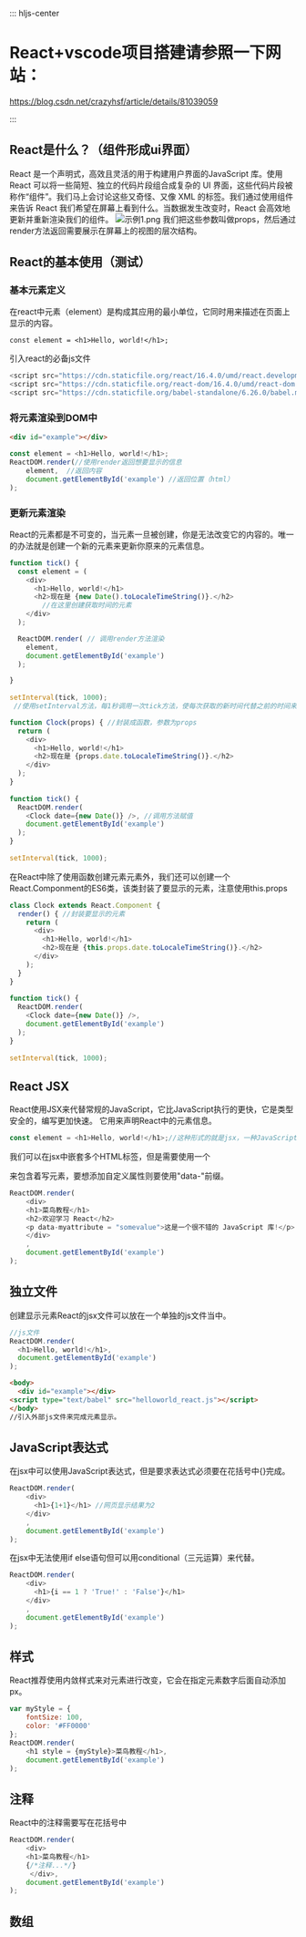 
::: hljs-center

# React+vscode项目搭建请参照一下网站：
https://blog.csdn.net/crazyhsf/article/details/81039059

:::
## React是什么？（组件形成ui界面）
React 是一个声明式，高效且灵活的用于构建用户界面的JavaScript 库。使用 React 可以将一些简短、独立的代码片段组合成复杂的 UI 界面，这些代码片段被称作“组件”。我们马上会讨论这些又奇怪、又像 XML 的标签。我们通过使用组件来告诉 React 我们希望在屏幕上看到什么。当数据发生改变时，React 会高效地更新并重新渲染我们的组件。
![示例1.png](0)
我们把这些参数叫做props，然后通过render方法返回需要展示在屏幕上的视图的层次结构。
## React的基本使用（测试）
### 基本元素定义
在react中元素（element）是构成其应用的最小单位，它同时用来描述在页面上显示的内容。
```react
const element = <h1>Hello, world!</h1>;
```
引入react的必备js文件
```JavaScript
<script src="https://cdn.staticfile.org/react/16.4.0/umd/react.development.js"></script>
<script src="https://cdn.staticfile.org/react-dom/16.4.0/umd/react-dom.development.js"></script>
<script src="https://cdn.staticfile.org/babel-standalone/6.26.0/babel.min.js"></script>
```

### 将元素渲染到DOM中
```html
<div id="example"></div>
```
```javascript
const element = <h1>Hello, world!</h1>;
ReactDOM.render(//使用render返回想要显示的信息
    element,  //返回内容
    document.getElementById('example') //返回位置（html）
);
```
### 更新元素渲染
React的元素都是不可变的，当元素一旦被创建，你是无法改变它的内容的。唯一的办法就是创建一个新的元素来更新你原来的元素信息。
```js
function tick() {
  const element = (
    <div>
      <h1>Hello, world!</h1>
      <h2>现在是 {new Date().toLocaleTimeString()}.</h2>
		//在这里创建获取时间的元素
    </div>
  );

  ReactDOM.render( // 调用render方法渲染
    element,
    document.getElementById('example')
  );

}
 
setInterval(tick, 1000);
 //使用setInterval方法，每1秒调用一次tick方法，使每次获取的新时间代替之前的时间来达到更新元素的效果。
```
```js
function Clock(props) { //封装成函数，参数为props
  return (
    <div>
      <h1>Hello, world!</h1>
      <h2>现在是 {props.date.toLocaleTimeString()}.</h2>
    </div>
  );
}
 
function tick() {
  ReactDOM.render(
    <Clock date={new Date()} />, //调用方法赋值
    document.getElementById('example')
  );
}
 
setInterval(tick, 1000);
```

在React中除了使用函数创建元素元素外，我们还可以创建一个React.Componment的ES6类，该类封装了要显示的元素，注意使用this.props
```js
class Clock extends React.Component {
  render() { //封装要显示的元素
    return (
      <div>
        <h1>Hello, world!</h1>
        <h2>现在是 {this.props.date.toLocaleTimeString()}.</h2>
      </div>
    );
  }
}
 
function tick() {
  ReactDOM.render(
    <Clock date={new Date()} />,
    document.getElementById('example')
  );
}
 
setInterval(tick, 1000);
```

## React JSX
React使用JSX来代替常规的JavaScript，它比JavaScript执行的更快，它是类型安全的，编写更加快速。
它用来声明React中的元素信息。
```js
const element = <h1>Hello, world!</h1>;//这种形式的就是jsx，一种JavaScript的扩展。
```

我们可以在jsx中嵌套多个HTML标签，但是需要使用一个<div></div>来包含着写元素，要想添加自定义属性则要使用"data-"前缀。
```js
ReactDOM.render(
    <div>
    <h1>菜鸟教程</h1>
    <h2>欢迎学习 React</h2>
    <p data-myattribute = "somevalue">这是一个很不错的 JavaScript 库!</p>
    </div>
    ,
    document.getElementById('example')
);
```
## 独立文件
创建显示元素React的jsx文件可以放在一个单独的js文件当中。
```js
//js文件
ReactDOM.render(
  <h1>Hello, world!</h1>,
  document.getElementById('example')
);
```
```html
<body>
  <div id="example"></div>
<script type="text/babel" src="helloworld_react.js"></script>
</body>
//引入外部js文件来完成元素显示。
```
## JavaScript表达式
在jsx中可以使用JavaScript表达式，但是要求表达式必须要在花括号中{}完成。
```js
ReactDOM.render(
    <div>
      <h1>{1+1}</h1> //网页显示结果为2
    </div>
    ,
    document.getElementById('example')
);
```
在jsx中无法使用if else语句但可以用conditional（三元运算）来代替。
```js
ReactDOM.render(
    <div>
      <h1>{i == 1 ? 'True!' : 'False'}</h1>
    </div>
    ,
    document.getElementById('example')
);
```
## 样式
React推荐使用内敛样式来对元素进行改变，它会在指定元素数字后面自动添加px。
```js
var myStyle = {
    fontSize: 100,
    color: '#FF0000'
};
ReactDOM.render(
    <h1 style = {myStyle}>菜鸟教程</h1>,
    document.getElementById('example')
);
```
## 注释
React中的注释需要写在花括号中
```js
ReactDOM.render(
    <div>
    <h1>菜鸟教程</h1>
    {/*注释...*/}
     </div>,
    document.getElementById('example')
);
```
## 数组



 



